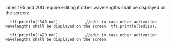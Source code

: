 
Lines 195 and 200 require editing if other wavelengths shall be displayed on the screen:
```
  tft.println("340 nm");           //edit in case other activation wavelengths shall be displayed on the screen  tft.println(ledi1s);  
 
  tft.println("420 nm");           //edit in case other activation wavelengths shall be displayed on the screen
 


```
